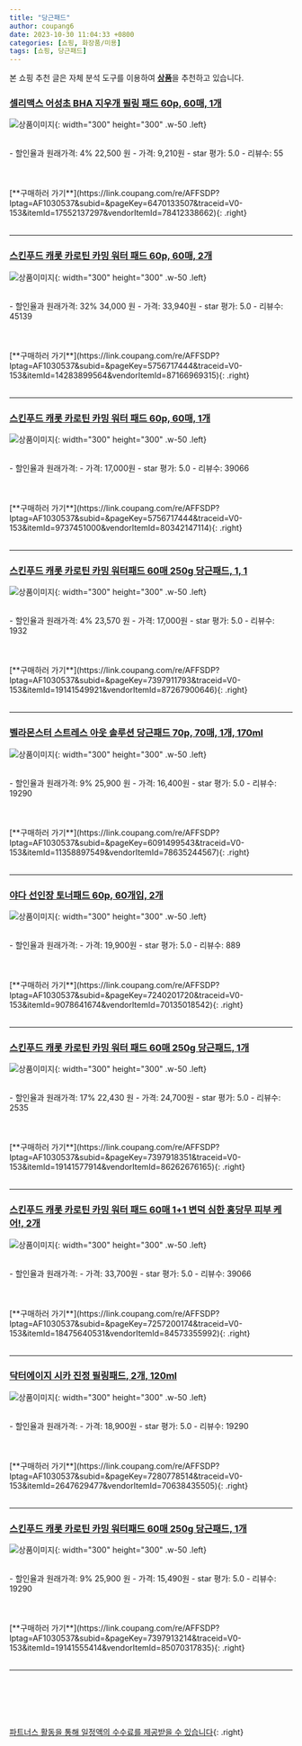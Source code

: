 ```yaml
---
title: "당근패드"
author: coupang6
date: 2023-10-30 11:04:33 +0800
categories: [쇼핑, 화장품/미용]
tags: [쇼핑, 당근패드]
---
```


본 쇼핑 추천 글은 자체 분석 도구를 이용하여 [**상품**](https://link.coupang.com/a/bao1ui)을 추천하고 있습니다.

### [셀리맥스 어성초 BHA 지우개 필링 패드 60p, 60매, 1개](https://link.coupang.com/re/AFFSDP?lptag=AF1030537&subid=&pageKey=6470133507&traceid=V0-153&itemId=17552137297&vendorItemId=78412338662)

![상품이미지](https://thumbnail7.coupangcdn.com/thumbnails/remote/230x230ex/image/retail/images/4532182216577074-eb602d88-0cf2-40c2-a89a-7f3bbd640709.jpg){: width="300" height="300" .w-50 .left}


<br>
- 할인율과 원래가격: 4%  22,500   원
- 가격: 9,210원
- star 평가: 5.0
- 리뷰수: 55
<br>
<br>
<br>
<br>
[**구매하러 가기**](https://link.coupang.com/re/AFFSDP?lptag=AF1030537&subid=&pageKey=6470133507&traceid=V0-153&itemId=17552137297&vendorItemId=78412338662){: .right}
<br>
<br>

---

### [스킨푸드 캐롯 카로틴 카밍 워터 패드 60p, 60매, 2개](https://link.coupang.com/re/AFFSDP?lptag=AF1030537&subid=&pageKey=5756717444&traceid=V0-153&itemId=14283899564&vendorItemId=87166969315)

![상품이미지](https://thumbnail7.coupangcdn.com/thumbnails/remote/230x230ex/image/vendor_inventory/865c/d28d79b77623c66a6398037b3f08250e26a44f56e1eae1c0f62418387c6f.png){: width="300" height="300" .w-50 .left}


<br>
- 할인율과 원래가격: 32%  34,000   원
- 가격: 33,940원
- star 평가: 5.0
- 리뷰수: 45139
<br>
<br>
<br>
<br>
[**구매하러 가기**](https://link.coupang.com/re/AFFSDP?lptag=AF1030537&subid=&pageKey=5756717444&traceid=V0-153&itemId=14283899564&vendorItemId=87166969315){: .right}
<br>
<br>

---

### [스킨푸드 캐롯 카로틴 카밍 워터 패드 60p, 60매, 1개](https://link.coupang.com/re/AFFSDP?lptag=AF1030537&subid=&pageKey=5756717444&traceid=V0-153&itemId=9737451000&vendorItemId=80342147114)

![상품이미지](https://thumbnail6.coupangcdn.com/thumbnails/remote/230x230ex/image/vendor_inventory/c0c4/8aa4ad3e9a83ba1f5470348bcef73a978f8ee42b133219c7fd23f69e4176.jpg){: width="300" height="300" .w-50 .left}


<br>
- 할인율과 원래가격: 
- 가격: 17,000원
- star 평가: 5.0
- 리뷰수: 39066
<br>
<br>
<br>
<br>
[**구매하러 가기**](https://link.coupang.com/re/AFFSDP?lptag=AF1030537&subid=&pageKey=5756717444&traceid=V0-153&itemId=9737451000&vendorItemId=80342147114){: .right}
<br>
<br>

---

### [스킨푸드 캐롯 카로틴 카밍 워터패드 60매 250g 당근패드, 1, 1](https://link.coupang.com/re/AFFSDP?lptag=AF1030537&subid=&pageKey=7397911793&traceid=V0-153&itemId=19141549921&vendorItemId=87267900646)

![상품이미지](https://thumbnail7.coupangcdn.com/thumbnails/remote/230x230ex/image/vendor_inventory/6ed4/458a637f9330103e3bb355721ec31063250458bfee5d7e4b8bb57cc49da2.jpg){: width="300" height="300" .w-50 .left}


<br>
- 할인율과 원래가격: 4%  23,570   원
- 가격: 17,000원
- star 평가: 5.0
- 리뷰수: 1932
<br>
<br>
<br>
<br>
[**구매하러 가기**](https://link.coupang.com/re/AFFSDP?lptag=AF1030537&subid=&pageKey=7397911793&traceid=V0-153&itemId=19141549921&vendorItemId=87267900646){: .right}
<br>
<br>

---

### [벨라몬스터 스트레스 아웃 솔루션 당근패드 70p, 70매, 1개, 170ml](https://link.coupang.com/re/AFFSDP?lptag=AF1030537&subid=&pageKey=6091499543&traceid=V0-153&itemId=11358897549&vendorItemId=78635244567)

![상품이미지](https://thumbnail7.coupangcdn.com/thumbnails/remote/230x230ex/image/rs_quotation_api/pr5k1bzw/14f1eff38ccd4d2db821fe2bf22306a4.jpg){: width="300" height="300" .w-50 .left}


<br>
- 할인율과 원래가격: 9%  25,900   원
- 가격: 16,400원
- star 평가: 5.0
- 리뷰수: 19290
<br>
<br>
<br>
<br>
[**구매하러 가기**](https://link.coupang.com/re/AFFSDP?lptag=AF1030537&subid=&pageKey=6091499543&traceid=V0-153&itemId=11358897549&vendorItemId=78635244567){: .right}
<br>
<br>

---

### [야다 선인장 토너패드 60p, 60개입, 2개](https://link.coupang.com/re/AFFSDP?lptag=AF1030537&subid=&pageKey=7240201720&traceid=V0-153&itemId=9078641674&vendorItemId=70135018542)

![상품이미지](https://thumbnail6.coupangcdn.com/thumbnails/remote/230x230ex/image/retail/images/4874936864570929-fb250a48-584e-48f7-9e50-59b2fb55a434.jpg){: width="300" height="300" .w-50 .left}


<br>
- 할인율과 원래가격: 
- 가격: 19,900원
- star 평가: 5.0
- 리뷰수: 889
<br>
<br>
<br>
<br>
[**구매하러 가기**](https://link.coupang.com/re/AFFSDP?lptag=AF1030537&subid=&pageKey=7240201720&traceid=V0-153&itemId=9078641674&vendorItemId=70135018542){: .right}
<br>
<br>

---

### [스킨푸드 캐롯 카로틴 카밍 워터 패드 60매 250g 당근패드, 1개](https://link.coupang.com/re/AFFSDP?lptag=AF1030537&subid=&pageKey=7397918351&traceid=V0-153&itemId=19141577914&vendorItemId=86262676165)

![상품이미지](https://thumbnail8.coupangcdn.com/thumbnails/remote/230x230ex/image/vendor_inventory/024b/f5948e7fc48a6d7e3efccda198dd970f151ebe9039f0cafea6d08a832f88.png){: width="300" height="300" .w-50 .left}


<br>
- 할인율과 원래가격: 17%  22,430   원
- 가격: 24,700원
- star 평가: 5.0
- 리뷰수: 2535
<br>
<br>
<br>
<br>
[**구매하러 가기**](https://link.coupang.com/re/AFFSDP?lptag=AF1030537&subid=&pageKey=7397918351&traceid=V0-153&itemId=19141577914&vendorItemId=86262676165){: .right}
<br>
<br>

---

### [스킨푸드 캐롯 카로틴 카밍 워터 패드 60매 1+1 변덕 심한 홍당무 피부 케어!, 2개](https://link.coupang.com/re/AFFSDP?lptag=AF1030537&subid=&pageKey=7257200174&traceid=V0-153&itemId=18475640531&vendorItemId=84573355992)

![상품이미지](https://thumbnail6.coupangcdn.com/thumbnails/remote/230x230ex/image/vendor_inventory/5565/e44c9f6a243f599eaac0088cfbabd56115457353d68275ec910f0536e184.png){: width="300" height="300" .w-50 .left}


<br>
- 할인율과 원래가격: 
- 가격: 33,700원
- star 평가: 5.0
- 리뷰수: 39066
<br>
<br>
<br>
<br>
[**구매하러 가기**](https://link.coupang.com/re/AFFSDP?lptag=AF1030537&subid=&pageKey=7257200174&traceid=V0-153&itemId=18475640531&vendorItemId=84573355992){: .right}
<br>
<br>

---

### [닥터에이지 시카 진정 필링패드, 2개, 120ml](https://link.coupang.com/re/AFFSDP?lptag=AF1030537&subid=&pageKey=7280778514&traceid=V0-153&itemId=2647629477&vendorItemId=70638435505)

![상품이미지](https://thumbnail10.coupangcdn.com/thumbnails/remote/230x230ex/image/retail/images/8647948976661200-68ba8302-2468-4884-8baa-c98a5f54ee5b.jpg){: width="300" height="300" .w-50 .left}


<br>
- 할인율과 원래가격: 
- 가격: 18,900원
- star 평가: 5.0
- 리뷰수: 19290
<br>
<br>
<br>
<br>
[**구매하러 가기**](https://link.coupang.com/re/AFFSDP?lptag=AF1030537&subid=&pageKey=7280778514&traceid=V0-153&itemId=2647629477&vendorItemId=70638435505){: .right}
<br>
<br>

---

### [스킨푸드 캐롯 카로틴 카밍 워터패드 60매 250g 당근패드, 1개](https://link.coupang.com/re/AFFSDP?lptag=AF1030537&subid=&pageKey=7397913214&traceid=V0-153&itemId=19141555414&vendorItemId=85070317835)

![상품이미지](https://thumbnail8.coupangcdn.com/thumbnails/remote/230x230ex/image/vendor_inventory/5e65/a83867754b13f729e5027e4c8e529f1499b21eb236f56d84952c470ed81b.jpg){: width="300" height="300" .w-50 .left}


<br>
- 할인율과 원래가격: 9%  25,900   원
- 가격: 15,490원
- star 평가: 5.0
- 리뷰수: 19290
<br>
<br>
<br>
<br>
[**구매하러 가기**](https://link.coupang.com/re/AFFSDP?lptag=AF1030537&subid=&pageKey=7397913214&traceid=V0-153&itemId=19141555414&vendorItemId=85070317835){: .right}
<br>
<br>

---
<br><br><br><br><br> [파트너스 활동을 통해 일정액의 수수료를 제공받을 수 있습니다](https://link.coupang.com/a/bao1ui){: .right}